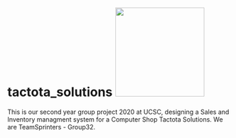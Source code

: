 # tactota_solutions <img src="https://github.com/demo-project-01/tactota_solutions/blob/master/public/images/logo-s.jpeg" width="200">

This is our second year group project 2020 at UCSC, designing a Sales and Inventory managment system for a Computer Shop Tactota Solutions.
We are TeamSprinters - Group32.
